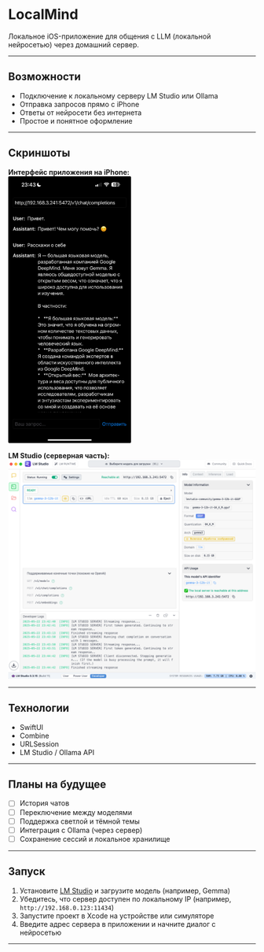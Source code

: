 # LocalMind

Локальное iOS-приложение для общения с LLM (локальной нейросетью) через домашний сервер.

---

## Возможности

- Подключение к локальному серверу LM Studio или Ollama
- Отправка запросов прямо с iPhone
- Ответы от нейросети без интернета
- Простое и понятное оформление

---

## Скриншоты

**Интерфейс приложения на iPhone:**  
<img src="Screenshots/screen.jpg" width="250"/>

**LM Studio (серверная часть):**  
<img src="Screenshots/screenLMStudio.png" width="900"/>

---

## Технологии

- SwiftUI
- Combine
- URLSession
- LM Studio / Ollama API

---

## Планы на будущее

- [ ] История чатов
- [ ] Переключение между моделями
- [ ] Поддержка светлой и тёмной темы
- [ ] Интеграция с Ollama (через сервер)
- [ ] Сохранение сессий и локальное хранилище

---

## Запуск

1. Установите [LM Studio](https://lmstudio.ai) и загрузите модель (например, Gemma)
2. Убедитесь, что сервер доступен по локальному IP (например, `http://192.168.0.123:11434`)
3. Запустите проект в Xcode на устройстве или симуляторе
4. Введите адрес сервера в приложении и начните диалог с нейросетью

---
